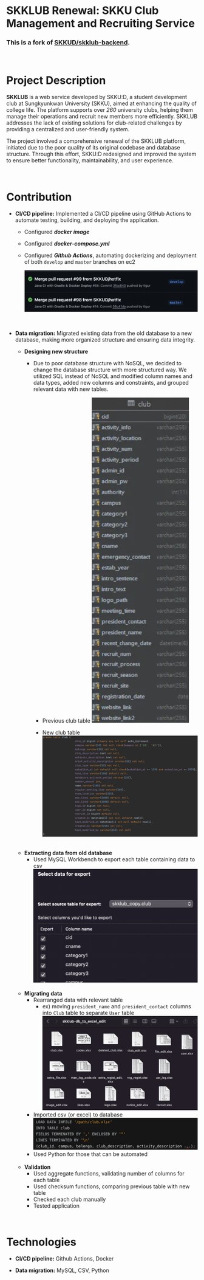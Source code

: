 # **SKKLUB Renewal**: SKKU Club Management and Recruiting Service

### This is a fork of [SKKUD/skklub-backend](https://github.com/SKKUD/skklub-backend).

<br>

# Project Description
**SKKLUB** is a web service developed by SKKU:D, a student development club at Sungkyunkwan University (SKKU), aimed at enhancing the quality of college life. The platform supports over *260* university clubs, helping them manage their operations and recruit new members more efficiently. SKKLUB addresses the lack of existing solutions for club-related challenges by providing a centralized and user-friendly system.

The project involved a comprehensive renewal of the SKKLUB platform, initiated due to the poor quality of its original codebase and database structure. Through this effort, SKKU:D redesigned and improved the system to ensure better functionality, maintainability, and user experience.

<br>

# Contribution
- **CI/CD pipeline:** Implemented a CI/CD pipeline using GitHub Actions to automate testing, building, and deploying the application.
    - Configured ***docker image***
    - Configured ***docker-compose.yml***
    - Configured ***Github Actions***, automating dockerizing and deployment of both `develop` and `master` branches on ec2

        ![](./readme/cicd.png)

    <br>

- **Data migration:** Migrated existing data from the old database to a new database, making more organized structure and ensuring data integrity.

    - **Designing new structure**

        - Due to poor database structure with NoSQL, we decided to change the database structure with more structured way. We utilized SQL instead of NoSQL and modified column names and data types, added new columns and constraints, and grouped relevant data with new tables.

            - Previous club table
                ![](./readme/prev_club_table.png)

            - New club table
                ![](./readme/new_club_sql.png)
    
    <br>

    - **Extracting data from old database**
        - Used MySQL Workbench to export each table containing data to csv
            ![](./readme/mysql_export.png)
    
    <br>
    
    - **Migrating data**
        - Rearranged data with relevant table
            - ex) moving `president_name` and `president_contact` columns into `Club` table to separate `User` table
            ![](./readme/skklub_excel_folder.png)
        - Imported csv (or excel) to database
            ![](./readme/xlsx_import.png)
        - Used Python for those that can be automated
    
    <br>
    
    - **Validation**
        - Used aggregate functions, validating number of columns for each table
        - Used checksum functions, comparing previous table with new table
        - Checked each club manually 
        - Tested application

<br>

# Technologies
- **CI/CD pipeline:** Github Actions, Docker

- **Data migration:** MySQL, CSV, Python